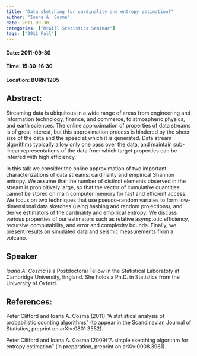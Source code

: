 ```yaml
---
title: "Data sketching for cardinality and entropy estimation?"
author: "Ioana A. Cosma"
date: 2011-09-30
categories: ["McGill Statistics Seminar"]
tags: ["2011 Fall"]
---
```


#### Date: 2011-09-30
#### Time: 15:30-16:30
#### Location: BURN 1205

## Abstract:

	
Streaming data is ubiquitous in a wide range of areas from engineering and information technology, finance, and commerce, to atmospheric physics, and earth sciences. The online approximation of properties of data streams is of great interest, but this approximation process is hindered by the sheer size of the data and the speed at which it is generated. Data stream algorithms typically allow only one pass over the data, and maintain sub-linear representations of the data from which target properties can be inferred with high efficiency.

In this talk we consider the online approximation of two important characterizations of data streams: cardinality and empirical Shannon entropy. We assume that the number of distinct elements observed in the stream is prohibitively large, so that the vector of cumulative
quantities cannot be stored on main computer memory for fast and efficient access. We focus on two techniques that use pseudo-random variates to form low-dimensional data sketches (using hashing and random projections), and derive estimators of the cardinality and empirical entropy. We discuss various properties of our estimators such as relative asymptotic efficiency, recursive computability, and error and complexity bounds. Finally, we present results on simulated data and seismic measurements from a volcano.

## Speaker

*Ioana A. Cosma* is a Postdoctoral Fellow in the Statistical Laboratoty at Cambridge University, England. She holds a Ph.D. in Statistics from the University of Oxford.
 

## References:

Peter Clifford and Ioana A. Cosma (2011) “A statistical analysis of probabilistic counting algorithms” (to appear in the Scandinavian Journal of Statistics, preprint on arXiv:0801.3552).

Peter Clifford and Ioana A. Cosma (2009)“A simple sketching algorithm for entropy estimation” (in preparation, preprint on arXiv:0908.3961).
